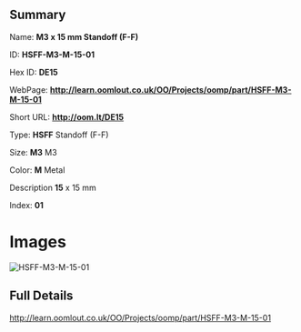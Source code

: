 

## Summary
 
Name: __M3 x 15 mm Standoff (F-F)__

ID: __HSFF-M3-M-15-01__

Hex ID: __DE15__

WebPage: __http://learn.oomlout.co.uk/OO/Projects/oomp/part/HSFF-M3-M-15-01__

Short URL: __http://oom.lt/DE15__


Type: __HSFF__ Standoff (F-F) 

Size: __M3__ M3 

Color: __M__ Metal 

Description __15__ x 15 mm 

Index: __01__


 # Images
![HSFF-M3-M-15-01](http://oomlout.com/oomp-gen/parts/HSFF-M3-M-15-01/HSFF-M3-M-15-01_420.jpg)



 ## Full Details

 http://learn.oomlout.co.uk/OO/Projects/oomp/part/HSFF-M3-M-15-01














